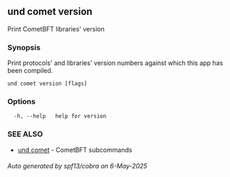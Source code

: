 ## und comet version

Print CometBFT libraries' version

### Synopsis

Print protocols' and libraries' version numbers against which this app has been compiled.

```
und comet version [flags]
```

### Options

```
  -h, --help   help for version
```

### SEE ALSO

* [und comet](und_comet.md)	 - CometBFT subcommands

###### Auto generated by spf13/cobra on 6-May-2025
